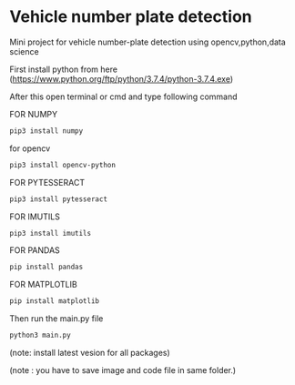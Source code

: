 # Vehicle number plate detection

Mini project for vehicle number-plate detection using opencv,python,data science

First install python from here (https://www.python.org/ftp/python/3.7.4/python-3.7.4.exe)

After this open terminal or cmd and type following command

FOR NUMPY

```bash
pip3 install numpy
```

for opencv

```bash
pip3 install opencv-python
```

FOR PYTESSERACT

```bash
pip3 install pytesseract
```

FOR IMUTILS

```bash
pip3 install imutils
```

FOR PANDAS

```bash
pip install pandas
```

FOR MATPLOTLIB

```bash
pip install matplotlib
```

Then run the main.py file

```bash
python3 main.py
```

(note: install latest vesion for all packages)

(note : you have to save image and code file in same folder.)
